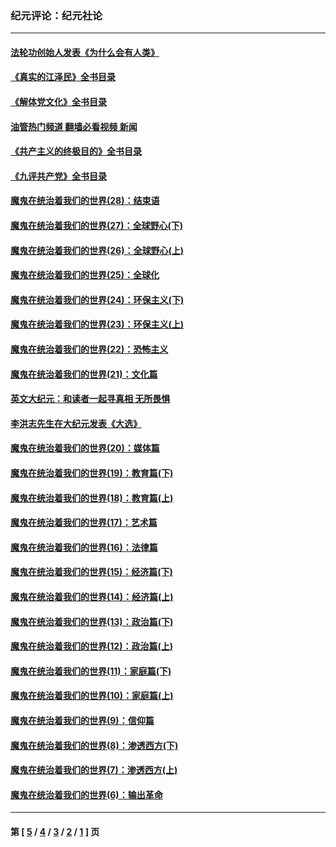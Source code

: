 ### 纪元评论：纪元社论
---
#### [法轮功创始人发表《为什么会有人类》](../../pages/nsc422/n13912117.md?01250330) 
#### [《真实的江泽民》全书目录](../../pages/nsc422/n13721399.md?01250330) 
#### [《解体党文化》全书目录](../../pages/nsc422/n13721157.md?01250330) 
#### [油管热门频道 翻墙必看视频 新闻](ok?01250330)
#### [《共产主义的终极目的》全书目录](../../pages/nsc422/n13721048.md?01250330) 
#### [《九评共产党》全书目录](../../pages/nsc422/n13708085.md?01250330) 
#### [魔鬼在统治着我们的世界(28)：结束语](../../pages/nsc422/n10936246.md?01250330) 
#### [魔鬼在统治着我们的世界(27)：全球野心(下)](../../pages/nsc422/n10928319.md?01250330) 
#### [魔鬼在统治着我们的世界(26)：全球野心(上)](../../pages/nsc422/n10900318.md?01250330) 
#### [魔鬼在统治着我们的世界(25)：全球化](../../pages/nsc422/n10788205.md?01250330) 
#### [魔鬼在统治着我们的世界(24)：环保主义(下)](../../pages/nsc422/n10695307.md?01250330) 
#### [魔鬼在统治着我们的世界(23)：环保主义(上)](../../pages/nsc422/n10688613.md?01250330) 
#### [魔鬼在统治着我们的世界(22)：恐怖主义](../../pages/nsc422/n10614727.md?01250330) 
#### [魔鬼在统治着我们的世界(21)：文化篇](../../pages/nsc422/n10597706.md?01250330) 
#### [英文大纪元：和读者一起寻真相 无所畏惧](../../pages/nsc422/n12542027.md?01250330) 
#### [李洪志先生在大纪元发表《大选》](../../pages/nsc422/n12534746.md?01250330) 
#### [魔鬼在统治着我们的世界(20)：媒体篇](../../pages/nsc422/n10586579.md?01250330) 
#### [魔鬼在统治着我们的世界(19)：教育篇(下)](../../pages/nsc422/n10564808.md?01250330) 
#### [魔鬼在统治着我们的世界(18)：教育篇(上)](../../pages/nsc422/n10526970.md?01250330) 
#### [魔鬼在统治着我们的世界(17)：艺术篇](../../pages/nsc422/n10499093.md?01250330) 
#### [魔鬼在统治着我们的世界(16)：法律篇](../../pages/nsc422/n10485969.md?01250330) 
#### [魔鬼在统治着我们的世界(15)：经济篇(下)](../../pages/nsc422/n10469975.md?01250330) 
#### [魔鬼在统治着我们的世界(14)：经济篇(上)](../../pages/nsc422/n10457370.md?01250330) 
#### [魔鬼在统治着我们的世界(13)：政治篇(下)](../../pages/nsc422/n10448270.md?01250330) 
#### [魔鬼在统治着我们的世界(12)：政治篇(上)](../../pages/nsc422/n10444576.md?01250330) 
#### [魔鬼在统治着我们的世界(11)：家庭篇(下)](../../pages/nsc422/n10440961.md?01250330) 
#### [魔鬼在统治着我们的世界(10)：家庭篇(上)](../../pages/nsc422/n10435448.md?01250330) 
#### [魔鬼在统治着我们的世界(9)：信仰篇](../../pages/nsc422/n10432159.md?01250330) 
#### [魔鬼在统治着我们的世界(8)：渗透西方(下)](../../pages/nsc422/n10429603.md?01250330) 
#### [魔鬼在统治着我们的世界(7)：渗透西方(上)](../../pages/nsc422/n10426013.md?01250330) 
#### [魔鬼在统治着我们的世界(6)：输出革命](../../pages/nsc422/n10421536.md?01250330) 

---
#### 第 [ [5](./5.md?01250330) / [4](./4.md?01250330) / [3](./3.md?01250330) / [2](./2.md?01250330) / [1](./1.md?01250330) ] 页
